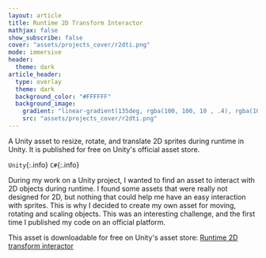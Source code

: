 ```yaml
---
layout: article
title: Runtime 2D Transform Interactor
mathjax: false
show_subscribe: false
cover: "assets/projects_cover/r2dti.png"
mode: immersive
header:
  theme: dark
article_header:
  type: overlay
  theme: dark
  background_color: "#FFFFFF"
  background_image:
    gradient: "linear-gradient(135deg, rgba(100, 100, 10 , .4), rgba(100, 10, 10, .4))"
    src: "assets/projects_cover/r2dti.png"
---
```


A Unity asset to resize, rotate, and translate 2D sprites during runtime in Unity. It is published for free on Unity's official asset store.

<!--more-->

`Unity`{:.info} `C#`{:.info}

During my work on a Unity project, I wanted to find an asset to interact with 2D objects during runtime. I found some assets that were really not designed for 2D, but nothing that could help me have an easy interaction with sprites. This is why I decided to create my own asset for moving, rotating and scaling objects. This was an interesting challenge, and the first time I published my code on an official platform.

This asset is downloadable for free on Unity's asset store: [Runtime 2D transform interactor](https://assetstore.unity.com/packages/tools/gui/runtime-2d-transform-interactor-175502)